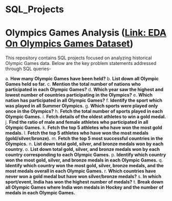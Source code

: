 # SQL_Projects

# Olympics Games Analysis ([Link: EDA On Olympics Games Dataset](https://github.com/Dbalial/SQL_Projects/tree/main/EDA%20On%20Olympics%20Games%20Dataset))

This repository contains SQL projects focused on analyzing historical Olympic Games data. Below are the key problem statements addressed through SQL queries-

a. **How many Olympic Games have been held?**
b. **List down all Olympic Games held so far.**
c. **Mention the total number of nations who participated in each Olympic Games?**
d. **Which year saw the highest and lowest number of countries participating in the Olympics?**
e. **Which nation has participated in all Olympic Games?**
f. **Identify the sport which was played in all Summer Olympics.**
g. **Which sports were played only once in the Olympics?**
h. **Fetch the total number of sports played in each Olympic Games.**
i. **Fetch details of the oldest athletes to win a gold medal.**
j. **Find the ratio of male and female athletes who participated in all Olympic Games.**
k. **Fetch the top 5 athletes who have won the most gold medals.**
l. **Fetch the top 5 athletes who have won the most medals (gold/silver/bronze).**
m. **Fetch the top 5 most successful countries in the Olympics.**
n. **List down total gold, silver, and bronze medals won by each country.**
o. **List down total gold, silver, and bronze medals won by each country corresponding to each Olympic Games.**
p. **Identify which country won the most gold, silver, and bronze medals in each Olympic Games.**
q. **Identify which country won the most gold, silver, bronze medals, and the most medals overall in each Olympic Games.**
r. **Which countries have never won a gold medal but have won silver/bronze medals?**
s. **In which sport/event, India has won the highest number of medals?**
t. **Break down all Olympic Games where India won medals in Hockey and the number of medals in each Olympic Games.**
